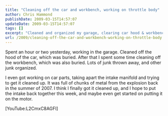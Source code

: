 ```yaml
---
title: "Cleaning off the car and workbench, working on throttle body"
author: Chris Hammond
publishDate: 2009-03-15T14:57:07
updateDate: 2009-03-15T14:57:07
tags: []
excerpt: "Cleaned and organized my garage, clearing car hood & workbench. Worked on intake manifold cleanup for car project. Exciting progress! #DIY #GarageCleanup"
url: /2009/cleaning-off-the-car-and-workbench-working-on-throttle-body  # Use the generated URL with year
---
```

<p>Spent an hour or two yesterday, working in the garage. Cleaned off the hood of the car, which was buried. After that I spent some time cleaning off the workbench, which was also buried. Lots of junk thrown away, and other junk organized.</p> <p>I even got working on car parts, taking apart the intake manifold and trying to get it&#160;cleaned up. It was full of chunks of metal from the explosion back in the summer of 2007. I&#160;think I finally got it cleaned up, and I&#160;hope to put the intake back together this week, and maybe even get started on putting it on the motor.</p> <p>[YouTube:L2CmxC8AGFI]</p>

